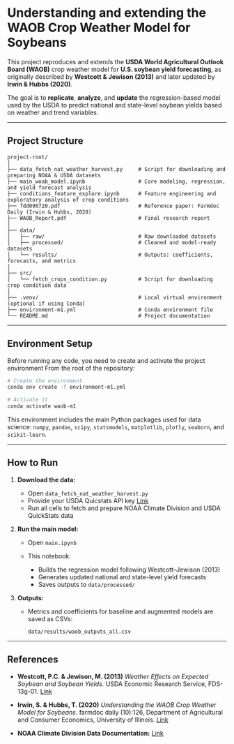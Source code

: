 # Understanding and extending the WAOB Crop Weather Model for Soybeans 

This project reproduces and extends the **USDA World Agricultural Outlook Board (WAOB)** crop weather model for **U.S. soybean yield forecasting**, as originally described by **Westcott & Jewison (2013)** and later updated by **Irwin & Hubbs (2020)**.

The goal is to **replicate**, **analyze**, and **update** the regression-based model used by the USDA to predict national and state-level soybean yields based on weather and trend variables.

---

## Project Structure

```
project-root/
│
├── data_fetch_nat_weather_harvest.py     # Script for downloading and preparing NOAA & USDA datasets
├── main_woab_model.ipynb                 # Core modeling, regression, and yield forecast analysis
├── conditions_feature_explore.ipynb      # Feature engineering and exploratory analysis of crop conditions
├── fdd090720.pdf                         # Reference paper: Farmdoc Daily (Irwin & Hubbs, 2020)
├── WAOB_Report.pdf                       # Final research report
│
├── data/
│   ├── raw/                              # Raw downloaded datasets
│   ├── processed/                        # Cleaned and model-ready datasets
│   └── results/                          # Outputs: coefficients, forecasts, and metrics
│
├── src/
│   └── fetch_crops_condition.py          # Script for downloading crop condition data
│
├── .venv/                                # Local virtual environment (optional if using Conda)
├── environment-m1.yml                    # Conda environment file
└── README.md                             # Project documentation

```

---

## Environment Setup

Before running any code, you need to create and activate the project environment
From the root of the repository:

```bash
# Create the environment
conda env create -f environment-m1.yml

# Activate it
conda activate waob-m1
```

This environment includes the main Python packages used for data science:
`numpy`, `pandas`, `scipy`, `statsmodels`, `matplotlib`, `plotly`, `seaborn`, and `scikit-learn`.

---

## How to Run

1. **Download the data:**

   * Open `data_fetch_nat_weather_harvest.py`
   * Provide your USDA Quicstats API key [Link](https://quickstats.nass.usda.gov/api)
   * Run all cells to fetch and prepare NOAA Climate Division and USDA QuickStats data

2. **Run the main model:**

   * Open `main.ipynb`
   * This notebook:

     * Builds the regression model following Westcott–Jewison (2013)
     * Generates updated national and state-level yield forecasts
     * Saves outputs to `data/processed/`

3. **Outputs:**

   * Metrics and coefficients for baseline and augmented models are saved as CSVs:

     ```
     data/results/waob_outputs_all.csv
     ```

---

## References

* **Westcott, P.C. & Jewison, M. (2013)**
  *Weather Effects on Expected Soybean and Soybean Yields.*
  USDA Economic Research Service, FDS-13g-01.
  [Link](https://www.ers.usda.gov/publications/pub-details/?pubid=36652)

* **Irwin, S. & Hubbs, T. (2020)**
  *Understanding the WAOB Crop Weather Model for Soybeans.*
  farmdoc daily (10):126, Department of Agricultural and Consumer Economics, University of Illinois.
  [Link](https://farmdocdaily.illinois.edu/2020/07/understanding-the-waob-crop-weather-model-for-soybeans.html)

* **NOAA Climate Division Data Documentation:**
  [Link](https://www.ncei.noaa.gov/pub/data/cirs/climdiv/state-readme.txt)

